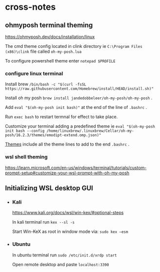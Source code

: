 # cross-notes

## ohmyposh terminal theming

https://ohmyposh.dev/docs/installation/linux

The cmd theme config located in clink directory ie ``` C:\Program Files (x86)\clink ```  file called ``` oh-my-posh.lua ```

To configure powershell theme enter ``` notepad $PROFILE ```

### configure linux terminal



 
 Install brew  ``` /bin/bash -c "$(curl -fsSL https://raw.githubusercontent.com/Homebrew/install/HEAD/install.sh)" ```
  


 Install oh my posh ``` brew install jandedobbeleer/oh-my-posh/oh-my-posh ```  .

 

 Add ``` eval "$(oh-my-posh init bash)" ``` at the end of the line of  ``` .bashrc ```  . 



 Run  ``` exec bash ```  to restart termnal for effect to take place.
  

Customize your terminal adding a predefined theme ie ``` eval "$(oh-my-posh init bash --config /home/linuxbrew/.linuxbrew/Cellar/oh-my-posh/16.2.3/themes/emodipt-extend.omp.json)" ``` 

<a href="">Themes<a> include all the theme lines to add to the end ``` .bashrc ``` . 
  



### wsl shell theming
https://learn.microsoft.com/en-us/windows/terminal/tutorials/custom-prompt-setup#customize-your-wsl-prompt-with-oh-my-posh

## Initializing WSL desktop GUI

<ul>

<li>  
  
### Kali
https://www.kali.org/docs/wsl/win-kex/#optional-steps
  
In kali terminal run ``` kex --sl -s ```
 
Start Win-KeX as root in window mode via: ``` sudo kex –esm ```

  </li>
  
  <li>

### Ubuntu

In ubuntu terminal run ``` sudo /etc/init.d/xrdp start ```

Open remote desktop and paste ``` localhost:3390 ```

  
  </li>
    
  </ul>
